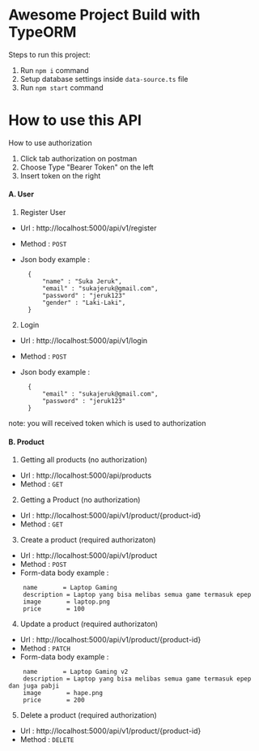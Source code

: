 # Awesome Project Build with TypeORM

Steps to run this project:

1. Run `npm i` command
2. Setup database settings inside `data-source.ts` file
3. Run `npm start` command


# How to use this API

How to use authorization
1. Click tab authorization on postman
2. Choose Type "Bearer Token" on the left
3. Insert token on the right

#### A. User

1. Register User<br>
* Url : http://localhost:5000/api/v1/register
* Method : `POST`
* Json body example :

        {
            "name" : "Suka Jeruk",
            "email" : "sukajeruk@gmail.com",
            "password" : "jeruk123"
            "gender" : "Laki-Laki",
        }

2. Login<br>
* Url       : http://localhost:5000/api/v1/login
* Method    : `POST`
* Json body example :

        {
            "email" : "sukajeruk@gmail.com",
            "password" : "jeruk123"
        }

note: you will received token which is used to authorization<br>

#### B. Product

1. Getting all products (no authorization)<br>
* Url       : http://localhost:5000/api/products
* Method    : `GET`
  
2. Getting a Product (no authorization)<br>
* Url       : http://localhost:5000/api/v1/product/{product-id}
* Method    : `GET`

3. Create a product (required authorizaton)
* Url       : http://localhost:5000/api/v1/product
* Method    : `POST`
* Form-data body example :

```
    name       = Laptop Gaming
    description = Laptop yang bisa melibas semua game termasuk epep
    image       = laptop.png
    price       = 100
```
4. Update a product (required authorizaton)<br>  
* Url       : http://localhost:5000/api/v1/product/{product-id}
* Method    : `PATCH`
* Form-data body example :

```
    name       = Laptop Gaming v2
    description = Laptop yang bisa melibas semua game termasuk epep dan juga pabji
    image       = hape.png
    price       = 200
```

5. Delete a product (required authorization)<br>
* Url       : http://localhost:5000/api/v1/product/{product-id}
* Method    : `DELETE`
